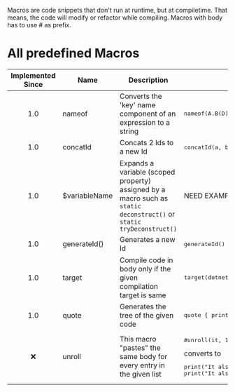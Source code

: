 Macros are code snippets that don't run at runtime, but at compiletime. That means, the code will modify or refactor while compiling. Macros with body has to use # as prefix.

# All predefined Macros

|Implemented Since|Name         |Description                                                        |Example|
|:---------------:|-------------|-------------------------------------------------------------------|-------|
|        1.0      |nameof       |Converts the 'key' name component of an expression to a string     |<pre>nameof(A.B<C>(D)) == "B"|
|        1.0      |concatId     |Concats 2 Ids to a new Id                                          |<pre>concatId(a, b) == ab|
|        1.0      |$variableName|Expands a variable (scoped property) assigned by a macro such as `static deconstruct()` or `static tryDeconstruct()`|NEED EXAMPLE|
|        1.0      |generateId() |Generates a new Id                                                 |<pre>generateId() == a0|
|        1.0      |target       |Compile code in body only if the given compilation target is same  |<pre>target(dotnet) { print("only run if target is .net"); }|
|        1.0      |quote        |Generates the tree of the given code                               |<pre>quote { print("Hi"); }
|        ❌       |unroll       |This macro "pastes" the same body for every entry in the given list|<pre>#unroll(it, 1..3) { print("It also has: " + it); }</pre> converts to <pre>print("It also has: 1"); print("It also has: 2"); print("It also has: 3");|
